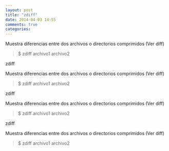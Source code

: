 ```yaml
---
layout: post
title: "zdiff"
date: 2014-04-03 14:55
comments: true
categories: 
---
```

Muestra diferencias entre dos archivos o directorios comprimidos (Ver diff)

>$ zdiff archivo1 archivo2

zdiff

Muestra diferencias entre dos archivos o directorios comprimidos (Ver diff)

>$ zdiff archivo1 archivo2

zdiff

Muestra diferencias entre dos archivos o directorios comprimidos (Ver diff)

>$ zdiff archivo1 archivo2

zdiff

Muestra diferencias entre dos archivos o directorios comprimidos (Ver diff)

>$ zdiff archivo1 archivo2

